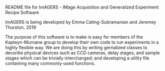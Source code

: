 ﻿README file for ImAGERS - IMage Acquisition and Generalized Experiment Recipe Software

ImAGERS is being developed by Emma Cating-Subramanian and Jeremey Thurston, 2019

The purpose of this software is to make is easy for members of the Kapteyn-Murnane group to develop their own code to run experiments in a highly flexible way. We are doing this by writing gernalized classes to decsribe physical devices such as CCD cameras, delay stages, and sample stages which can be trivially interchanged; and developing a utility file containing many commonly-used functions.  